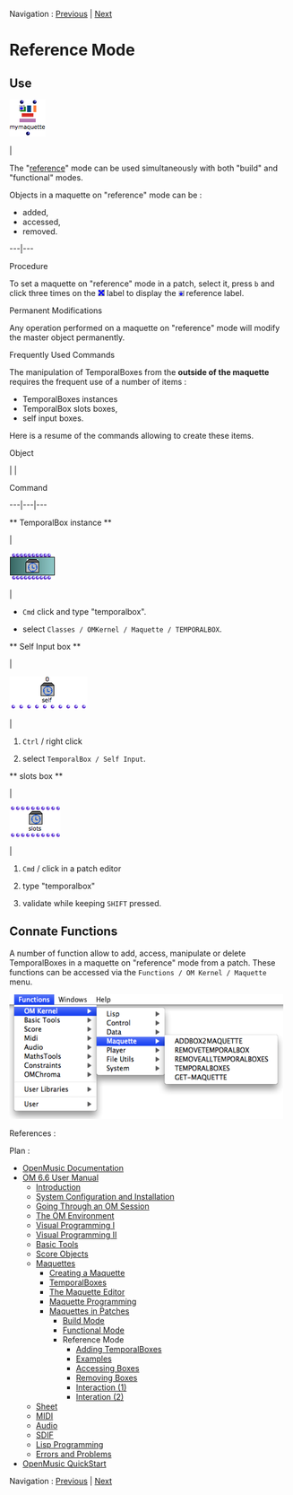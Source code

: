 Navigation : [Previous](Maquettes%20in%20Patches1 "page
précédente\(Functional Mode\)") | [Next](addprocedure "page
suivante\(Adding TemporalBoxes\)")


# Reference Mode

## Use

![](../res/maquetteref_icon.png)

|

The "[reference](RefMode)" mode can be used simultaneously with both
"build" and "functional" modes.

Objects in a maquette on "reference" mode can be :

  * added,
  * accessed,
  * removed.

  
---|---  
  
Procedure

To set a maquette on "reference" mode in a patch, select it, press `b` and
click three times on the ![](../res/cross_icon.png) label to display the
![](../res/ref_icon.png) reference label.

Permanent Modifications

Any operation performed on a maquette on "reference" mode will modify the
master object permanently.

Frequently Used Commands

The manipulation of TemporalBoxes from the  **outside of the maquette**
requires the frequent use of a number of items :

  * TemporalBoxes instances
  * TemporalBox slots boxes, 
  * self input  boxes. 

Here is a resume of the commands allowing to create these items.

Object

| |

Command  
  
---|---|---  
  
** TemporalBox instance **

|

![](../res/tempbox_icon.png)

|

  * `Cmd` click and type "temporalbox".

  * select `Classes / OMKernel / Maquette / TEMPORALBOX`.

  
  
** Self Input box **

|

![](../res/selfbox_icon.png)

|

  1. `Ctrl` / right click

  2. select `TemporalBox / Self Input`.

  
  
** slots box **

|

![](../res/slotstempbox_icon.png)

|

  1. `Cmd` / click in a patch editor

  2. type "temporalbox"

  3. validate while keeping `SHIFT` pressed.

  
  
## Connate Functions

A number of function allow to add, access, manipulate or delete TemporalBoxes
in a maquette on "reference" mode from a patch. These functions can be
accessed via the `Functions / OM Kernel / Maquette` menu.

![](../res/functionsmaqref.png)

References :

Plan :

  * [OpenMusic Documentation](OM-Documentation)
  * [OM 6.6 User Manual](OM-User-Manual)
    * [Introduction](00-Sommaire)
    * [System Configuration and Installation](Installation)
    * [Going Through an OM Session](Goingthrough)
    * [The OM Environment](Environment)
    * [Visual Programming I](BasicVisualProgramming)
    * [Visual Programming II](AdvancedVisualProgramming)
    * [Basic Tools](BasicObjects)
    * [Score Objects](ScoreObjects)
    * [Maquettes](Maquettes)
      * [Creating a Maquette](Maquette)
      * [TemporalBoxes](TemporalBoxes)
      * [The Maquette Editor](Editor)
      * [Maquette Programming](Programming%20Maquette)
      * [Maquettes in Patches](Maquettes%20in%20Patches)
        * [Build Mode](Build)
        * [Functional Mode](Maquettes%20in%20Patches1)
        * Reference Mode
          * [Adding TemporalBoxes](addprocedure)
          * [Examples](addexamples)
          * [Accessing Boxes](REF3)
          * [Removing Boxes](REF4)
          * [Interaction (1)](REF5)
          * [Interation (2)](Intercation2)
    * [Sheet](Sheet)
    * [MIDI](MIDI)
    * [Audio](Audio)
    * [SDIF](SDIF)
    * [Lisp Programming](Lisp)
    * [Errors and Problems](errors)
  * [OpenMusic QuickStart](QuickStart-Chapters)

Navigation : [Previous](Maquettes%20in%20Patches1 "page
précédente\(Functional Mode\)") | [Next](addprocedure "page
suivante\(Adding TemporalBoxes\)")

